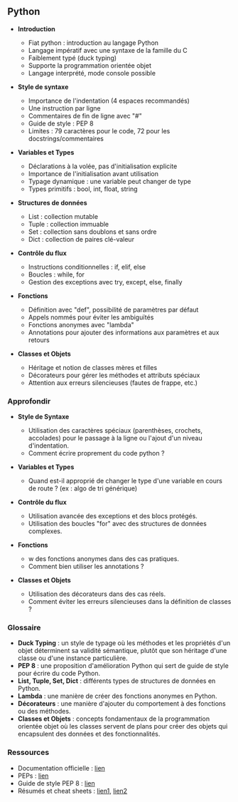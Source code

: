 ## Python

- **Introduction**
    - Fiat python : introduction au langage Python
    - Langage impératif avec une syntaxe de la famille du C
    - Faiblement typé (duck typing)
    - Supporte la programmation orientée objet
    - Langage interprété, mode console possible

- **Style de syntaxe**
    - Importance de l'indentation (4 espaces recommandés)
    - Une instruction par ligne
    - Commentaires de fin de ligne avec "#"
    - Guide de style : PEP 8
    - Limites : 79 caractères pour le code, 72 pour les docstrings/commentaires

- **Variables et Types**
    - Déclarations à la volée, pas d'initialisation explicite
    - Importance de l'initialisation avant utilisation
    - Typage dynamique : une variable peut changer de type
    - Types primitifs : bool, int, float, string

- **Structures de données**
    - List : collection mutable
    - Tuple : collection immuable
    - Set : collection sans doublons et sans ordre
    - Dict : collection de paires clé-valeur

- **Contrôle du flux**
    - Instructions conditionnelles : if, elif, else
    - Boucles : while, for
    - Gestion des exceptions avec try, except, else, finally

- **Fonctions**
    - Définition avec "def", possibilité de paramètres par défaut
    - Appels nommés pour éviter les ambiguïtés
    - Fonctions anonymes avec "lambda"
    - Annotations pour ajouter des informations aux paramètres et aux retours

- **Classes et Objets**
    - Héritage et notion de classes mères et filles
    - Décorateurs pour gérer les méthodes et attributs spéciaux
    - Attention aux erreurs silencieuses (fautes de frappe, etc.)

### Approfondir

- **Style de Syntaxe**
    - Utilisation des caractères spéciaux (parenthèses, crochets, accolades) pour le passage à la ligne ou l'ajout d'un niveau d'indentation.
    - Comment écrire proprement du code python ?

- **Variables et Types**
    - Quand est-il approprié de changer le type d'une variable en cours de route ? (ex : algo de tri générique)

- **Contrôle du flux**
    - Utilisation avancée des exceptions et des blocs protégés.
    - Utilisation des boucles "for" avec des structures de données complexes.

- **Fonctions**
    - w des fonctions anonymes dans des cas pratiques.
    - Comment bien utiliser les annotations ?

- **Classes et Objets**
    - Utilisation des décorateurs dans des cas réels.
    - Comment éviter les erreurs silencieuses dans la définition de classes ?

### Glossaire

- **Duck Typing** : un style de typage où les méthodes et les propriétés d'un objet déterminent sa validité sémantique, plutôt que son héritage d'une classe ou d'une instance particulière.
- **PEP 8** : une proposition d'amélioration Python qui sert de guide de style pour écrire du code Python.
- **List, Tuple, Set, Dict** : différents types de structures de données en Python.
- **Lambda** : une manière de créer des fonctions anonymes en Python.
- **Décorateurs** : une manière d'ajouter du comportement à des fonctions ou des méthodes.
- **Classes et Objets** : concepts fondamentaux de la programmation orientée objet où les classes servent de plans pour créer des objets qui encapsulent des données et des fonctionnalités.

### Ressources 

- Documentation officielle : [lien](https://docs.python.org/3/)
- PEPs : [lien](https://peps.python.org/pep-0000/)
- Guide de style PEP 8 : [lien](https://peps.python.org/pep-0008/)
- Résumés et cheat sheets : [lien1](https://www.cheat-sheets.org/#Python), [lien2](https://learnxinyminutes.com/docs/python/)
